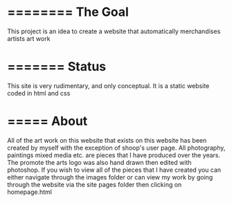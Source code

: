 ========
The Goal
=========
This project is an idea to create a website that automatically merchandises artists art work

=======
Status
=======
This site is very rudimentary, and only conceptual. It is a static website coded in html and css

=====
About
=====
All of the art work on this website that exists on this website has been created by myself with the exception of shoop's user page. All photography, paintings mixed media etc. are pieces that I have produced over the years. The promote the arts logo was also hand drawn then edited with photoshop. If you wish to view all of the pieces that I have created you can either navigate through the images folder or can view my work by going through the website via the site pages folder then clicking on homepage.html
